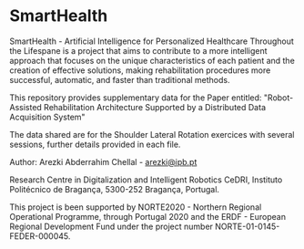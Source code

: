 # SmartHealth
SmartHealth - Artificial Intelligence for Personalized Healthcare Throughout the Lifespane is a project that aims to contribute to a more intelligent approach that focuses on the unique characteristics of each patient and the creation of effective solutions, making rehabilitation procedures more successful, automatic, and faster than traditional methods.

This repository provides supplementary data for the Paper entitled: "Robot-Assisted Rehabilitation Architecture Supported by a Distributed Data Acquisition System" 

The data shared are for the Shoulder Lateral Rotation exercices with several sessions, further details provided in each file.

Author: Arezki Abderrahim Chellal - arezki@ipb.pt

Research Centre in Digitalization and Intelligent Robotics CeDRI, Instituto Politécnico de Bragança, 5300-252 Bragança, Portugal.

This project is been supported by NORTE2020 - Northern Regional Operational Programme, through Portugal 2020 and the ERDF - European Regional Development Fund under the project number NORTE-01-0145-FEDER-000045.
